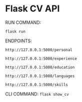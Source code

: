 # Flask CV API

RUN COMMAND:

```flask run```

ENDPOINTS:

``http://127.0.0.1:5000/personal``

``http://127.0.0.1:5000/experience``

``http://127.0.0.1:5000/education``

``http://127.0.0.1:5000/languages``

``http://127.0.0.1:5000/skills``

CLI COMMAND:
``flask show_cv``